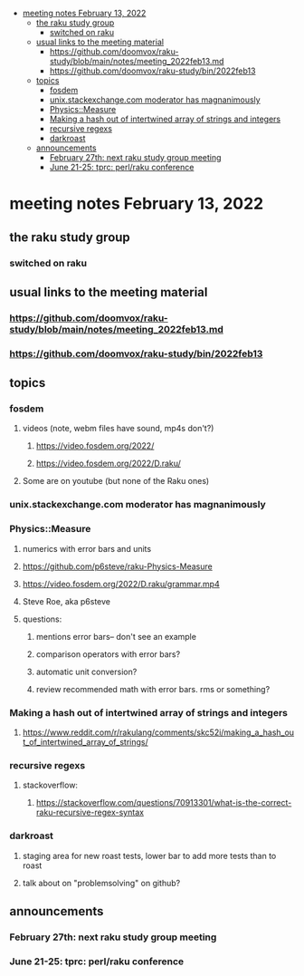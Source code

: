- [meeting notes February 13, 2022](#orgd0264ee)
  - [the raku study group](#orgcd4866b)
    - [switched on raku](#org8ec17c3)
  - [usual links to the meeting material](#orge9c670f)
    - [<https://github.com/doomvox/raku-study/blob/main/notes/meeting_2022feb13.md>](#org5454a95)
    - [<https://github.com/doomvox/raku-study/bin/2022feb13>](#org2854986)
  - [topics](#org7c10a15)
    - [fosdem](#org7fe140d)
    - [unix.stackexchange.com moderator has magnanimously](#org31c9349)
    - [Physics::Measure](#org23978e4)
    - [Making a hash out of intertwined array of strings and integers](#org66faee0)
    - [recursive regexs](#orgd75f00c)
    - [darkroast](#orgfff285c)
  - [announcements](#org1fb2ac4)
    - [February 27th: next raku study group meeting](#org0bcd45a)
    - [June 21-25: tprc: perl/raku conference](#org1866c5a)


<a id="orgd0264ee"></a>

# meeting notes February 13, 2022


<a id="orgcd4866b"></a>

## the raku study group


<a id="org8ec17c3"></a>

### switched on raku


<a id="orge9c670f"></a>

## usual links to the meeting material


<a id="org5454a95"></a>

### <https://github.com/doomvox/raku-study/blob/main/notes/meeting_2022feb13.md>


<a id="org2854986"></a>

### <https://github.com/doomvox/raku-study/bin/2022feb13>


<a id="org7c10a15"></a>

## topics


<a id="org7fe140d"></a>

### fosdem

1.  videos (note, webm files have sound, mp4s don't?)

    1.  <https://video.fosdem.org/2022/>
    
    2.  <https://video.fosdem.org/2022/D.raku/>

2.  Some are on youtube (but none of the Raku ones)


<a id="org31c9349"></a>

### unix.stackexchange.com moderator has magnanimously


<a id="org23978e4"></a>

### Physics::Measure

1.  numerics with error bars and units

2.  <https://github.com/p6steve/raku-Physics-Measure>

3.  <https://video.fosdem.org/2022/D.raku/grammar.mp4>

4.  Steve Roe, aka p6steve

5.  questions:

    1.  mentions error bars&#x2013; don't see an example
    
    2.  comparison operators with error bars?
    
    3.  automatic unit conversion?
    
    4.  review recommended math with error bars.  rms or something?


<a id="org66faee0"></a>

### Making a hash out of intertwined array of strings and integers

1.  <https://www.reddit.com/r/rakulang/comments/skc52i/making_a_hash_out_of_intertwined_array_of_strings/>


<a id="orgd75f00c"></a>

### recursive regexs

1.  stackoverflow:

    1.  <https://stackoverflow.com/questions/70913301/what-is-the-correct-raku-recursive-regex-syntax>


<a id="orgfff285c"></a>

### darkroast

1.  staging area for new roast tests, lower bar to add more tests than to roast

2.  talk about on "problemsolving" on github?


<a id="org1fb2ac4"></a>

## announcements


<a id="org0bcd45a"></a>

### February 27th: next raku study group meeting


<a id="org1866c5a"></a>

### June 21-25: tprc: perl/raku conference
